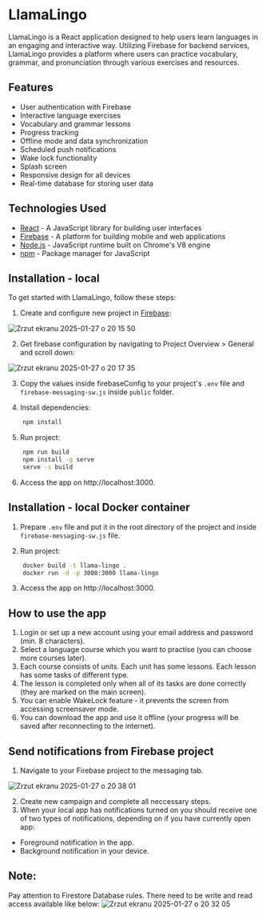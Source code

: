 # LlamaLingo

LlamaLingo is a React application designed to help users learn languages in an engaging and interactive way. Utilizing Firebase for backend services, LlamaLingo provides a platform where users can practice vocabulary, grammar, and pronunciation through various exercises and resources.

## Features

- User authentication with Firebase
- Interactive language exercises
- Vocabulary and grammar lessons
- Progress tracking
- Offline mode and data synchronization
- Scheduled push notifications
- Wake lock functionality
- Splash screen
- Responsive design for all devices
- Real-time database for storing user data

## Technologies Used

- [React](https://reactjs.org/) - A JavaScript library for building user interfaces
- [Firebase](https://firebase.google.com/) - A platform for building mobile and web applications
- [Node.js](https://nodejs.org/) - JavaScript runtime built on Chrome's V8 engine
- [npm](https://www.npmjs.com/) - Package manager for JavaScript

## Installation - local

To get started with LlamaLingo, follow these steps:

1. Create and configure new project in [Firebase](https://console.firebase.google.com/u/0/?hl=pl):

![Zrzut ekranu 2025-01-27 o 20 15 50](https://github.com/user-attachments/assets/d6dc1efb-1fef-4936-b7ac-0b54eb9eb573)

2. Get firebase configuration by navigating to Project Overview > General and scroll down:

![Zrzut ekranu 2025-01-27 o 20 17 35](https://github.com/user-attachments/assets/258145f8-c5da-4582-a484-35ad91f0cb86)

3. Copy the values inside firebaseConfig to your project's `.env` file and `firebase-messaging-sw.js` inside `public` folder.

4. Install dependencies:

```bash
    npm install
```

5. Run project:

```bash
    npm run build
    npm install -g serve
    serve -s build
```

6. Access the app on http://localhost:3000.

## Installation - local Docker container

1. Prepare `.env` file and put it in the root directory of the project and inside `firebase-messaging-sw.js` file.

2. Run project:

```bash
    docker build -t llama-lingo .
    docker run -d -p 3000:3000 llama-lingo
```

3. Access the app on http://localhost:3000.

## How to use the app

1. Login or set up a new account using your email address and password (min. 8 characters).
2. Select a language course which you want to practise (you can choose more courses later).
3. Each course consists of units. Each unit has some lessons. Each lesson has some tasks of different type.
4. The lesson is completed only when all of its tasks are done correctly (they are marked on the main screen).
6. You can enable WakeLock feature - it prevents the screen from accessing screensaver mode.
7. You can download the app and use it offline (your progress will be saved after reconnecting to the internet).

## Send notifications from Firebase project
1. Navigate to your Firebase project to the messaging tab.

![Zrzut ekranu 2025-01-27 o 20 38 01](https://github.com/user-attachments/assets/17f67006-dd6d-4bb0-9e7b-63eca933876e)

2. Create new campaign and complete all neccessary steps.
3. When your local app has notifications turned on you should receive one of two types of notifications, depending on if you have currently open app:
- Foreground notification in the app.
- Background notification in your device.



## Note:
Pay attention to Firestore Database rules. There need to be write and read access available like below:
![Zrzut ekranu 2025-01-27 o 20 32 05](https://github.com/user-attachments/assets/8ea75c23-00d7-4576-91e2-f49f53de562d)

